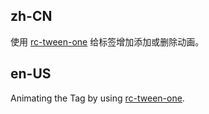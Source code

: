 ## zh-CN

使用 [rc-tween-one](https://github.com/react-component/tween-one) 给标签增加添加或删除动画。

## en-US

Animating the Tag by using [rc-tween-one](https://github.com/react-component/tween-one).

<style>

.site-tag-plus {
  background: #fff;
  border-style: dashed;
}
</style>

<style>
  [data-theme="dark"] .site-tag-plus {
    background: transparent;
    border-style: dashed;
  }
</style>

